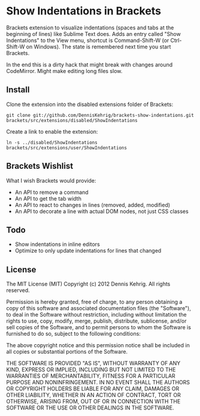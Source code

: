 # Show Indentations in Brackets

Brackets extension to visualize indentations (spaces and tabs at the beginning of lines) like Sublime Text does. Adds an entry called "Show Indentations" to the View menu, shortcut is Command-Shift-W (or Ctrl-Shift-W on Windows). The state is remembered next time you start Brackets.

In the end this is a dirty hack that might break with changes around CodeMirror.
Might make editing long files slow.


## Install

Clone the extension into the disabled extensions folder of Brackets:

    git clone git://github.com/DennisKehrig/brackets-show-indentations.git brackets/src/extensions/disabled/ShowIndentations

Create a link to enable the extension:

    ln -s ../disabled/ShowIndentations brackets/src/extensions/user/ShowIndentations


## Brackets Wishlist

What I wish Brackets would provide:

- An API to remove a command
- An API to get the tab width
- An API to react to changes in lines (removed, added, modified)
- An API to decorate a line with actual DOM nodes, not just CSS classes


## Todo

- Show indentations in inline editors
- Optimize to only update indentations for lines that changed


## License

The MIT License (MIT)
Copyright (c) 2012 Dennis Kehrig. All rights reserved.
 
Permission is hereby granted, free of charge, to any person obtaining a copy of this software and associated documentation files (the "Software"), to deal in the Software without restriction, including without limitation the rights to use, copy, modify, merge, publish, distribute, sublicense, and/or sell copies of the Software, and to permit persons to whom the Software is furnished to do so, subject to the following conditions:
 
The above copyright notice and this permission notice shall be included in all copies or substantial portions of the Software.
 
THE SOFTWARE IS PROVIDED "AS IS", WITHOUT WARRANTY OF ANY KIND, EXPRESS OR IMPLIED, INCLUDING BUT NOT LIMITED TO THE WARRANTIES OF MERCHANTABILITY, FITNESS FOR A PARTICULAR PURPOSE AND NONINFRINGEMENT. IN NO EVENT SHALL THE AUTHORS OR COPYRIGHT HOLDERS BE LIABLE FOR ANY CLAIM, DAMAGES OR OTHER LIABILITY, WHETHER IN AN ACTION OF CONTRACT, TORT OR OTHERWISE, ARISING FROM, OUT OF OR IN CONNECTION WITH THE SOFTWARE OR THE USE OR OTHER DEALINGS IN THE SOFTWARE.
